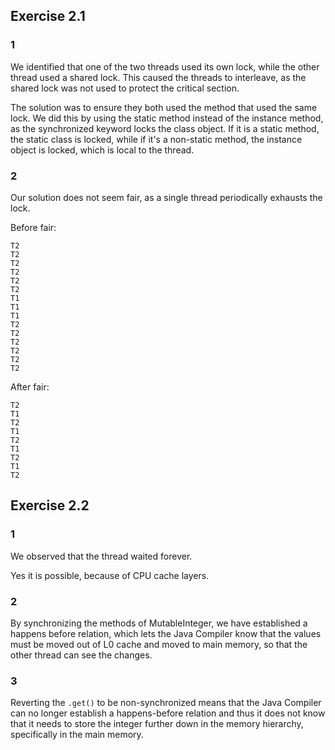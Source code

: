 ## Exercise 2.1

### 1

We identified that one of the two threads used its own lock, while the other thread used a shared lock. This caused the threads to interleave, as the shared lock was not used to protect the critical section.

The solution was to ensure they both used the method that used the same lock. We did this by using the static method instead of the instance method, as the synchronized keyword locks the class object. If it is a static method, the static class is locked, while if it's a non-static method, the instance object is locked, which is local to the thread.

### 2

Our solution does not seem fair, as a single thread periodically exhausts the lock.

Before fair:

```
T2
T2
T2
T2
T2
T2
T1
T1
T1
T2
T2
T2
T2
T2
T2
```

After fair:

```
T2
T1
T2
T1
T2
T1
T2
T1
T2
```

## Exercise 2.2

### 1

We observed that the thread waited forever.

Yes it is possible, because of CPU cache layers.

### 2

By synchronizing the methods of MutableInteger, we have established a happens before relation, which lets the Java Compiler know that the values must be moved out of L0 cache and moved to main memory, so that the other thread can see the changes.

### 3

Reverting the `.get()` to be non-synchronized means that the Java Compiler can no longer establish a happens-before relation and thus it does not know that it needs to store the integer further down in the memory hierarchy, specifically in the main memory.
